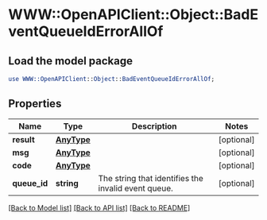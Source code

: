 # WWW::OpenAPIClient::Object::BadEventQueueIdErrorAllOf

## Load the model package
```perl
use WWW::OpenAPIClient::Object::BadEventQueueIdErrorAllOf;
```

## Properties
Name | Type | Description | Notes
------------ | ------------- | ------------- | -------------
**result** | [**AnyType**](.md) |  | [optional] 
**msg** | [**AnyType**](.md) |  | [optional] 
**code** | [**AnyType**](.md) |  | [optional] 
**queue_id** | **string** | The string that identifies the invalid event queue.  | [optional] 

[[Back to Model list]](../README.md#documentation-for-models) [[Back to API list]](../README.md#documentation-for-api-endpoints) [[Back to README]](../README.md)


